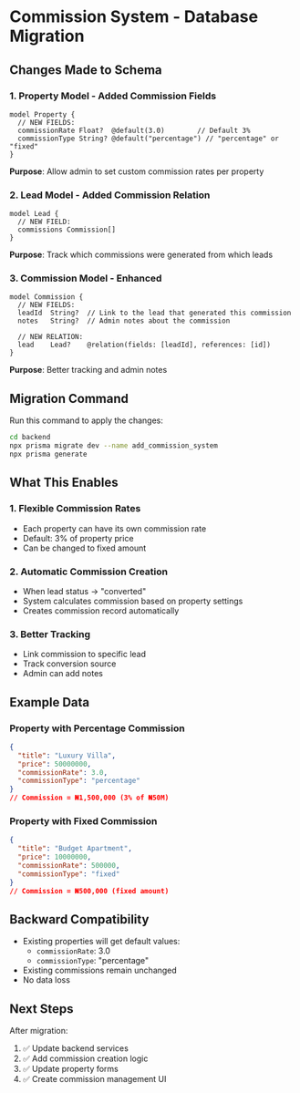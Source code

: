 # Commission System - Database Migration

## Changes Made to Schema

### 1. Property Model - Added Commission Fields
```prisma
model Property {
  // NEW FIELDS:
  commissionRate Float?  @default(3.0)        // Default 3%
  commissionType String? @default("percentage") // "percentage" or "fixed"
}
```

**Purpose**: Allow admin to set custom commission rates per property

### 2. Lead Model - Added Commission Relation
```prisma
model Lead {
  // NEW FIELD:
  commissions Commission[]
}
```

**Purpose**: Track which commissions were generated from which leads

### 3. Commission Model - Enhanced
```prisma
model Commission {
  // NEW FIELDS:
  leadId  String?  // Link to the lead that generated this commission
  notes   String?  // Admin notes about the commission
  
  // NEW RELATION:
  lead    Lead?    @relation(fields: [leadId], references: [id])
}
```

**Purpose**: Better tracking and admin notes

## Migration Command

Run this command to apply the changes:

```bash
cd backend
npx prisma migrate dev --name add_commission_system
npx prisma generate
```

## What This Enables

### 1. Flexible Commission Rates
- Each property can have its own commission rate
- Default: 3% of property price
- Can be changed to fixed amount

### 2. Automatic Commission Creation
- When lead status → "converted"
- System calculates commission based on property settings
- Creates commission record automatically

### 3. Better Tracking
- Link commission to specific lead
- Track conversion source
- Admin can add notes

## Example Data

### Property with Percentage Commission
```json
{
  "title": "Luxury Villa",
  "price": 50000000,
  "commissionRate": 3.0,
  "commissionType": "percentage"
}
// Commission = ₦1,500,000 (3% of ₦50M)
```

### Property with Fixed Commission
```json
{
  "title": "Budget Apartment",
  "price": 10000000,
  "commissionRate": 500000,
  "commissionType": "fixed"
}
// Commission = ₦500,000 (fixed amount)
```

## Backward Compatibility

- Existing properties will get default values:
  - `commissionRate`: 3.0
  - `commissionType`: "percentage"
- Existing commissions remain unchanged
- No data loss

## Next Steps

After migration:
1. ✅ Update backend services
2. ✅ Add commission creation logic
3. ✅ Update property forms
4. ✅ Create commission management UI

